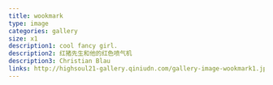 ```yaml
---
title: wookmark
type: image
categories: gallery
size: x1
description1: cool fancy girl.
description2: 红猪先生和他的红色喷气机
description3: Christian Blau  
links: http://highsoul21-gallery.qiniudn.com/gallery-image-wookmark1.jpg=*=http://highsoul21-gallery.qiniudn.com/gallery-image-wookmark2.jpg=*=http://highsoul21-gallery.qiniudn.com/gallery-image-wookmark3.png
---
```

